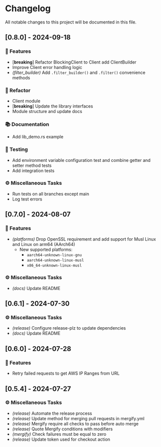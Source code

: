 # Changelog

All notable changes to this project will be documented in this file.

<!-- generated by git-cliff -->
## [0.8.0] - 2024-09-18

### 🚀 Features

- [**breaking**] Refactor BlockingClient to Client add ClientBuilder
- Improve Client error handling logic
- _(filter_builder)_ Add `.filter_builder()` and `.filter()` convenience methods

### 🚜 Refactor

- Client module
- [**breaking**] Update the library interfaces
- Module structure and update docs

### 📚 Documentation

- Add lib_demo.rs example

### 🧪 Testing

- Add environment variable configuration test and combine getter and setter method tests
- Add integration tests

### ⚙️ Miscellaneous Tasks

- Run tests on all branches except main
- Log test errors

## [0.7.0] - 2024-08-07

### 🚀 Features

- _(platforms)_ Drop OpenSSL requirement and add support for Musl Linux and Linux on arm64 (AArch64)
  - New supported platforms:
    - `aarch64-unknown-linux-gnu`
    - `aarch64-unknown-linux-musl`
    - `x86_64-unknown-linux-musl`

### ⚙️ Miscellaneous Tasks

- _(docs)_ Update README

## [0.6.1] - 2024-07-30

### ⚙️ Miscellaneous Tasks

- _(release)_ Configure release-plz to update dependencies
- _(docs)_ Update README

## [0.6.0] - 2024-07-28

### 🚀 Features

- Retry failed requests to get AWS IP Ranges from URL

## [0.5.4] - 2024-07-27

### ⚙️ Miscellaneous Tasks

- _(release)_ Automate the release process
- _(release)_ Update method for merging pull requests in mergify.yml
- _(release)_ Mergify require all checks to pass before auto merge
- _(release)_ Quote Mergify conditions with modifiers
- _(mergify)_ Check failures must be equal to zero
- _(release)_ Update token used for checkout action
